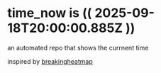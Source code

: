 # time_now is (( 2025-09-18T20:00:00.885Z ))

an automated repo that shows the currnent time

inspired by [breakingheatmap](https://github.com/breakingheatmap/breakingheatmap)
